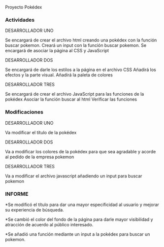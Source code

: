 Proyecto Pokédex

### Actividades


DESARROLLADOR UNO

Se encargará de crear el archivo html creando una pokédex con la función buscar pokemon. Creará un input con la función buscar pokemon. Se encargará de asociar la página al CSS y JavaScript

DESARROLLADOR DOS

Se encargará de darle los estilos a la página en el archivo CSS Añadirá los efectos y la parte visual. Añadirá la paleta de colores

DESARROLLADOR TRES

Se encargará de crear el archivo JavaScript para las funciones de la pokédex Asociar la función buscar al html Verificar las funciones


### Modificaciones


DESARROLLADOR UNO

Va modificar el título de la pokédex

DESARROLLADOR DOS

Va a modificar los colores de la pokédex para que sea agradable y acorde al pedido de la empresa pokemon

DESARROLLADOR TRES

Va a modificar el archivo javascript añadiendo un input para buscar pokemon


### INFORME


*Se modificó el título para dar una mayor especificidad al usuario y mejorar su experiencia de búsqueda.

*Se cambió el color del fondo de la página para darle mayor visibilidad y atracción de acuerdo al público interesado.

*Se añadió una función mediante un input a la pokédex para buscar un pokemon.

